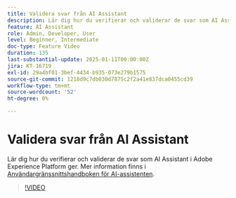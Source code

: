 ```yaml
---
title: Validera svar från AI Assistant
description: Lär dig hur du verifierar och validerar de svar som AI Assistant i Adobe Experience Platform ger.
feature: AI Assistant
role: Admin, Developer, User
level: Beginner, Intermediate
doc-type: Feature Video
duration: 135
last-substantial-update: 2025-01-11T00:00:00Z
jira: KT-16719
exl-id: 29a4bf01-3bef-4434-b935-073e279b1575
source-git-commit: 1218d9c7db030d7875c2f2a41e837dca0455cd39
workflow-type: tm+mt
source-wordcount: '52'
ht-degree: 0%

---
```


# Validera svar från AI Assistant

Lär dig hur du verifierar och validerar de svar som AI Assistant i Adobe Experience Platform ger. Mer information finns i [Användargränssnittshandboken för AI-assistenten](https://experienceleague.adobe.com/sv/docs/experience-platform/ai-assistant/ui-guide#verify-responses).

>[!VIDEO](https://video.tv.adobe.com/v/3441738/?learn=on&enablevpops)
